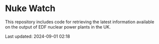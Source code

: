 # Nuke Watch

This repository includes code for retrieving the latest information available on the output of EDF nuclear power plants in the UK.

Last updated: 2024-09-01 02:18